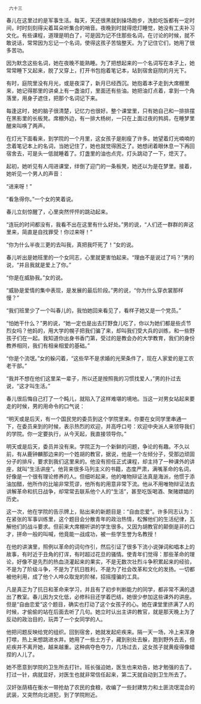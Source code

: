      六十三 

   春儿在这里过的是军事生活。每天，天还很黑就到操场跑步，洗脸吃饭都有一定时间，时时刻刻得尖着耳朵听集合的哨音。夜晚到时就得熄灯睡觉，她没有工夫补习文化。有些课程，道理是明白了，可是因为记不住那些名词，在讨论的时候，就不敢说话，常常因为忘记一个名词，使得这孩子苦恼整天。为了记住它们，她用了很多苦功。 

   因为默念这些名词，她在夜晚不能熟睡。为了把想起来的一个名词写在本子上，她常常睡下又起来，脱了又穿上，打开书包抱着笔记本，站到宿舍庭院的月光下。 

   有时，庭院里没有月光，或是夜深了，新月已经西沉。她抱着本子走到大席棚里来，她记得那里的讲桌上有一盏油灯，里面还有些油。她把油灯点着，拿到一个角落里，用身子遮住，把那个名词记下来。 

   每逢这时，她的脑子很清楚，记忆力也很好。整个课堂里，只有她自己和一排排摆在黑影里的长板凳。席棚外边，有一排大杨树，一只在上面过夜的鹁鸪，在睡梦里醒来叫唤了两声。 

   在灯光下面看来，到学院的一个月里，这女孩子是削瘦了许多。她望着灯光喃喃的念着笔记本上的名词，当她记住了，她也就觉得困乏了。她想闭着眼休息一下再回宿舍去，可是头一低就睡着了。灯盏里的油也点完，灯头跳动了一下，熄灭了。 

   起初，她听见有人闯进课堂，绊倒了迎门的一条板凳，她还以为是在梦里。接着，她听见一个男人的声音： 

   “进来呀！” 

   “看急得你。”一个女的笑着说。 

   春儿立刻惊醒了，心里突然怦怦的跳动起来。 

   “连玩的时间都没有，我看不出在这里有什么好处。”男的说，“人们还一群群的奔这里来，简直是自找罪受！你过来呀！” 

   “你为什么半夜三更的去叫我，真把我吓死了！”女的说。 

   春儿听出是她班里的一个女同志，心里就更害怕起来。“理由不是说过了吗？”男的说，“并且我就是爱上了你。” 

   “你是在威胁我。”女的说。 

   “威胁是爱情的集中表现，是发展的最后阶段。”男的说，“你为什么穿衣裳那样慢？” 

   “我们班里少了一个叫春儿的，我怕她回来看见了，看样子她又是一个党员。” 

   “怕她干什么？”男的说，“她一定也是出去打野食儿吃了，你以为她们都是些贞节烈女吗？他妈的，用大学的幌子把我们骗了来，却叫我们受大兵的训练，和一些野孩子们在一起。我知道你出身书香门第，受过的是教会办的大学教育，我们的身份教养相同，我们有相亲相爱的基础。” 

   “你是个流氓。”女的躲闪着，“这些早不是求婚的光荣条件了，现在人家爱的是工农老干部。” 

   “我并不想在他们这里呆一辈子，所以还是按照我的习惯找爱人，”男的扑过去说，“这才叫生活。” 

   春儿很后悔自己打了一个盹儿，就陷入了这样难堪的境地。当这一对男女站起来要走的时候，男的用命令的口气说： 

   “明天或是后天，有一个国民党的委员到这个学院里来。你要在女同学里串通一下，在委员来到的时候，表示热烈的欢迎，并高呼口号：欢迎中央派人来领导我们的学院。你一定要执行，从今天起，我直接领导你。” 

   明天或是后天，委员并没有来。学院正为一个新鲜的问题，争论的有趣。不久以前，有从鹿钟麟那边来的一个姓胡的教官，据说，他是一个左倾分子，受那边顽固分子的排斥，要求到我们这里来的。他没有担任正式课程，却主持了一种课外的讲座，就叫“生活讲座”。他背来很多马列主义的书籍，态度严肃，满嘴革命的名词，好像是一个很有理论修养的人。但细听起来，他的唯物辩证法真是海派，他惯于添油加醋，他所作的比喻非常荒谬，他所有的用意非常下流。他从不用唯物辩证法去讲解革命和抗日战争，却常常去联系他个人的“生活”，甚至吃饭喝酒、聚赌嫖娼的历史。 

   这一次，他在学院的告示牌上，贴出来的新题目是：“自由恋爱”。许多同志认为：在紧张的军事训练里，这个题目会分散青年的政治热情，松懈他们的生活纪律，瓦解他们的战斗要求。但前来大席棚听讲的学生很多。又因为胡教官的颠倒是非的口才，拼命一般的叫喊，他竟能一战成功，被一些学生誉为名教授！ 

   在他的讲演里，照例以革命的词句作引，然后引证了很多下流小说弹词和唱本上的故事，有时近于丑角的打诨，有时超过花旦的骚情。使青年们觉得：那些革命的理论，好像不是先烈的热血浇灌起来的果实，不是无数次壮烈斗争积累起来的经验，不是为了阶级斗争，不是为了抗日胜利，不是为了社会改革和文化的发扬。一切都被他利用，成了他个人哗众取宠的阶梯，招摇撞骗的工具。 

   凡是真正为了抗日和革命来学习，并且有了初步判断能力的同学，都非常不满的退出了教室。春儿因为文化低，必修科目还学着巴结，她很少参加这些课外的讲座。但是“自由恋爱”这个题目，确实也打动了这个女孩子的心。她在课堂里挤满了人的时候，才偷偷的站在后面去听了几句。她立时认出主讲的教官，就是那天晚上为了反动的政治目的，玩弄了一个女同学的人。 

   他把问题反映给党的组织。回到宿舍，她就发起疟疾来。隔一天一场，冷上来浑身打噤，热上来想跳进水井。她用了一些土方子，藏到别处去躲，跑到野外去丢，但疟疾并不离开她，越来越重。这种病夺色夺力，几场过去，这女孩子就黄瘦得像蜡捏的人儿了。 

   她不愿意到学院的卫生所去打针。班长强迫她，医生也来劝告，她才勉强的去了。打过一针，病就显好，对医生也就非常信任起来，第二天就自动到卫生所去了。 

   汉奸张荫梧在衡水一带抢劫了农民的食粮，收编了一些封建势力和土匪流氓混合的武装，又突然向北进犯，到了学院附近。 


